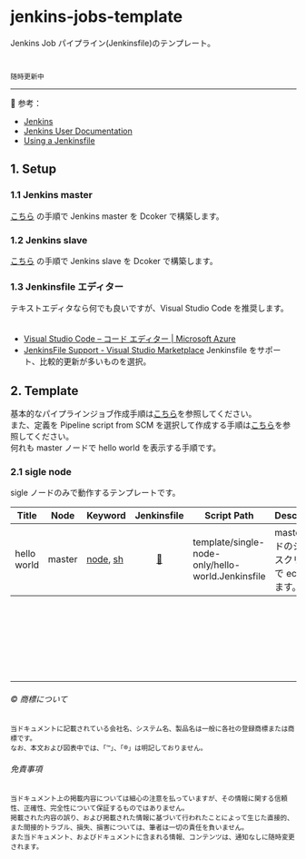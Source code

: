 # jenkins-jobs-template

Jenkins Job パイプライン(Jenkinsfile)のテンプレート。  
　  
　  
``随時更新中``  



---

:book: 参考：  

* [Jenkins](https://www.jenkins.io/)  
* [Jenkins User Documentation](https://www.jenkins.io/doc/)  
* [Using a Jenkinsfile](https://www.jenkins.io/doc/book/pipeline/jenkinsfile/)    

## 1. Setup

### 1.1 Jenkins master

[こちら](setup-master) の手順で Jenkins master を Dcoker で構築します。

### 1.2 Jenkins slave  

[こちら](setup-slave-linux) の手順で Jenkins slave を Dcoker で構築します。    


### 1.3 Jenkinsfile エディター

テキストエディタなら何でも良いですが、Visual Studio Code を推奨します。  
　  
* [Visual Studio Code – コード エディター | Microsoft Azure](https://azure.microsoft.com/ja-jp/products/visual-studio-code/)
* [JenkinsFile Support - Visual Studio Marketplace](https://marketplace.visualstudio.com/items?itemName=ivory-lab.jenkinsfile-support)  Jenkinsfile をサポート、比較的更新が多いものを選択。


## 2. Template

基本的なパイプラインジョブ作成手順は[こちら](template/single-node-only/README.md)を参照してください。  
また、定義を Pipeline script from SCM を選択して作成する手順は[こちら](template/single-node-only/SCM.md)を参照してください。  
何れも master ノードで hello world を表示する手順です。  

### 2.1 sigle node

sigle ノードのみで動作するテンプレートです。

| Title | Node | Keyword | Jenkinsfile | Script Path | Description 
| ----- | ---- | ---- | :---------: |----------- |----------- 
| hello world | master | [node](https://www.jenkins.io/doc/book/pipeline/#node), [sh](https://www.jenkins.io/doc/pipeline/steps/workflow-durable-task-step/#sh-shell-script)  | [:page_facing_up:](template/single-node-only/master-hello-world.Jenkinsfile) | template/single-node-only/hello-world.Jenkinsfile | master ノードのシェルスクリプトで echo します。 

　  
　  
　  
　  
　  
　  

* * *

###### :copyright: 商標について

<sup>当ドキュメントに記載されている会社名、システム名、製品名は一般に各社の登録商標または商標です。</sup>  
<sup>なお、本文および図表中では、「™」、「®」は明記しておりません。</sup>  

###### 免責事項  
<sup>当ドキュメント上の掲載内容については細心の注意を払っていますが、その情報に関する信頼性、正確性、完全性について保証するものではありません。</sup>  
<sup>掲載された内容の誤り、および掲載された情報に基づいて行われたことによって生じた直接的、また間接的トラブル、損失、損害については、筆者は一切の責任を負いません。</sup>  
<sup>また当ドキュメント、およびドキュメントに含まれる情報、コンテンツは、通知なしに随時変更されます。</sup>  


